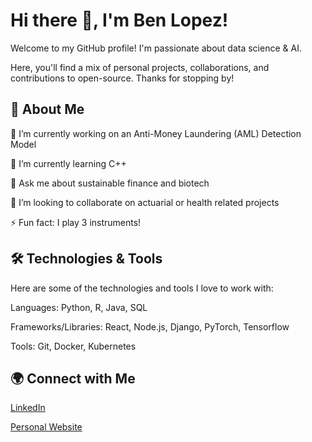 # Hi there 👋, I'm Ben Lopez!

Welcome to my GitHub profile! I'm passionate about data science & AI.

Here, you'll find a mix of personal projects, collaborations, and contributions to open-source. Thanks for stopping by!

## 🚀 About Me

🔭 I’m currently working on an Anti-Money Laundering (AML) Detection Model

🌱 I’m currently learning C++

💬 Ask me about sustainable finance and biotech

👯 I’m looking to collaborate on actuarial or health related projects

⚡ Fun fact: I play 3 instruments!

## 🛠️ Technologies & Tools

Here are some of the technologies and tools I love to work with:

Languages: Python, R, Java, SQL

Frameworks/Libraries: React, Node.js, Django, PyTorch, Tensorflow

Tools: Git, Docker, Kubernetes

## 🌍 Connect with Me

[LinkedIn](https://www.linkedin.com/in/ben-lopez-ba-msc-15041a223/)


[Personal Website](https://ben-lopez-portfolio.netlify.app)
